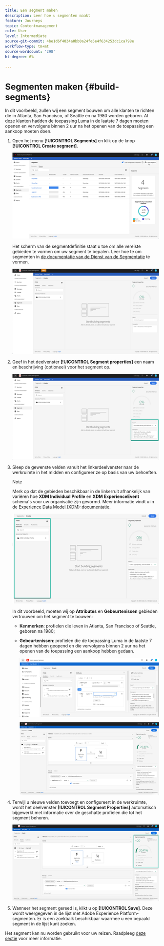 ```yaml
---
title: Een segment maken
description: Leer hoe u segmenten maakt
feature: Journeys
topic: Contentmanagement
role: User
level: Intermediate
source-git-commit: 4be1d6f4034a0bb0a24fe5e4f634253dc1ca798e
workflow-type: tm+mt
source-wordcount: '298'
ht-degree: 6%

---
```


# Segmenten maken {#build-segments}

In dit voorbeeld, zullen wij een segment bouwen om alle klanten te richten die in Atlanta, San Francisco, of Seattle en na 1980 worden geboren. Al deze klanten hadden de toepassing Luma in de laatste 7 dagen moeten openen en vervolgens binnen 2 uur na het openen van de toepassing een aankoop moeten doen.

1. Open het menu **[!UICONTROL Segments]** en klik op de knop **[!UICONTROL Create segment]**.

   ![](../assets/create-segment.png)

   Het scherm van de segmentdefinitie staat u toe om alle vereiste gebieden te vormen om uw segment te bepalen. Leer hoe te om segmenten in [de documentatie van de Dienst van de Segmentatie](https://experienceleague.adobe.com/docs/experience-platform/segmentation/ui/overview.html) te vormen.

   ![](../assets/segment-builder.png)

1. Geef in het deelvenster **[!UICONTROL Segment properties]** een naam en beschrijving (optioneel) voor het segment op.

   ![](../assets/segment-properties.png)

1. Sleep de gewenste velden vanuit het linkerdeelvenster naar de werkruimte in het midden en configureer ze op basis van uw behoeften.

   >[!NOTE]
   >
   >Merk op dat de gebieden beschikbaar in de linkerruit afhankelijk van variëren hoe **XDM Individual Profile** en **XDM ExperienceEvent** schema&#39;s voor uw organisatie zijn gevormd.  Meer informatie vindt u in de [Experience Data Model (XDM)-documentatie](https://experienceleague.adobe.com/docs/experience-platform/xdm/home.html?lang=nl).

   ![](../assets/drag-fields.png)

   In dit voorbeeld, moeten wij op **Attributes** en **Gebeurtenissen** gebieden vertrouwen om het segment te bouwen:

   * **Kenmerken**: profielen die leven in Atlanta, San Francisco of Seattle, geboren na 1980;
   * **Gebeurtenissen**: profielen die de toepassing Luma in de laatste 7 dagen hebben geopend en die vervolgens binnen 2 uur na het openen van de toepassing een aankoop hebben gedaan.

      ![](../assets/add-attributes.png)

      ![](../assets/add-events.png)

1. Terwijl u nieuwe velden toevoegt en configureert in de werkruimte, wordt het deelvenster **[!UICONTROL Segment Properties]** automatisch bijgewerkt met informatie over de geschatte profielen die tot het segment behoren.

   ![](../assets/segment-estimate.png)

1. Wanneer het segment gereed is, klikt u op **[!UICONTROL Save]**. Deze wordt weergegeven in de lijst met Adobe Experience Platform-segmenten. Er is een zoekbalk beschikbaar waarmee u een bepaald segment in de lijst kunt zoeken.

Het segment kan nu worden gebruikt voor uw reizen. Raadpleeg [deze sectie](../segment/about-segments.md) voor meer informatie.
